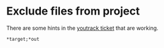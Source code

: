 # Exclude files from project

There are some hints in the [youtrack ticket](https://youtrack.jetbrains.com/issue/IDEA-127753#focus=Comments-27-2365949.0-0) that are working.
````
*target;*out
````
